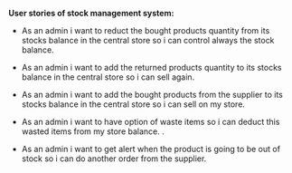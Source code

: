 **User stories of stock management system:**



- As an admin i want to reduct the bought products quantity from its stocks balance in the central store so i can control always the stock balance.

- As an admin i want to add the returned products quantity to its stocks balance in the central store so i can sell again.

- As an admin i want to add the bought products from the supplier to its stocks balance in the central store so i can sell on my store.

- As an admin i want to have option of waste items so i can deduct this wasted items from my store balance. .

- As an admin i want to get alert when the product is going to be out of stock so i can do another order from the supplier.

  

 
